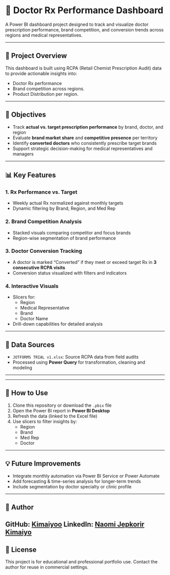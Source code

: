 # 🧾 Doctor Rx Performance Dashboard

A Power BI dashboard project designed to track and visualize doctor prescription performance, brand competition, and conversion trends across regions and medical representatives.

---

## 📁 Project Overview

This dashboard is built using RCPA (Retail Chemist Prescription Audit) data to provide actionable insights into:

- Doctor Rx performance
- Brand competition across regions.
- Product Distribution per region.

---

## 🎯 Objectives

- Track **actual vs. target prescription performance** by brand, doctor, and region
- Evaluate **brand market share** and **competitive presence** per territory
- Identify **converted doctors** who consistently prescribe target brands
- Support strategic decision-making for medical representatives and managers

---

## 📊 Key Features

### 1. **Rx Performance vs. Target**
- Weekly actual Rx normalized against monthly targets
- Dynamic filtering by Brand, Region, and Med Rep

### 2. **Brand Competition Analysis**
- Stacked visuals comparing competitor and focus brands
- Region-wise segmentation of brand performance

### 3. **Doctor Conversion Tracking**
- A doctor is marked “Converted” if they meet or exceed target Rx in **3 consecutive RCPA visits**
- Conversion status visualized with filters and indicators

### 4. **Interactive Visuals**
- Slicers for:
  - Region
  - Medical Representative
  - Brand
  - Doctor Name
- Drill-down capabilities for detailed analysis

---

## 📂 Data Sources

- `JOTFORMS TRIAL v1.xlsx`: Source RCPA data from field audits
- Processed using **Power Query** for transformation, cleaning and modeling

---
---

## 📌 How to Use

1. Clone this repository or download the `.pbix` file
2. Open the Power BI report in **Power BI Desktop**
3. Refresh the data (linked to the Excel file)
4. Use slicers to filter insights by:
   - Region
   - Brand
   - Med Rep
   - Doctor

---

## 💡 Future Improvements

- Integrate monthly automation via Power BI Service or Power Automate
- Add forecasting & time-series analysis for longer-term trends
- Include segmentation by doctor specialty or clinic profile

---

## 👤 Author

GitHub: [Kimaiyoo](https://github.com/Kimaiyoo)
LinkedIn: [Naomi Jepkorir Kimaiyo](https://www.linkedin.com/in/naomi-jepkorir-kimaiyo/)
---

## 📄 License

This project is for educational and professional portfolio use. Contact the author for reuse in commercial settings.
